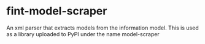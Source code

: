 # fint-model-scraper
An xml parser that extracts models from the information model.
This is used as a library uploaded to PyPI under the name model-scraper
